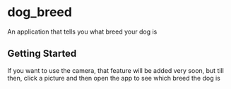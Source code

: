 # dog_breed

An application that tells you what breed your dog is

## Getting Started

If you want to use the camera, that feature will be added very soon, but till then, click a picture and then open the app to see which breed the dog is
